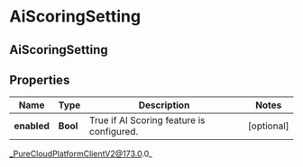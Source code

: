 # AiScoringSetting

## AiScoringSetting

## Properties

|Name | Type | Description | Notes|
|------------ | ------------- | ------------- | -------------|
| **enabled** | **Bool** | True if AI Scoring feature is configured. | [optional] |



_PureCloudPlatformClientV2@173.0.0_
